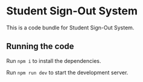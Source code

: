 
  # Student Sign-Out System

  This is a code bundle for Student Sign-Out System. 
  
  ## Running the code

  Run `npm i` to install the dependencies.

  Run `npm run dev` to start the development server.
  
